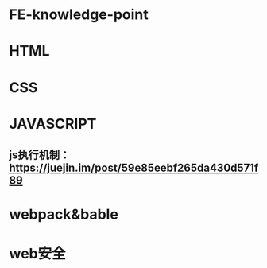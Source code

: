 # FE-knowledge-point
# HTML


# CSS

# JAVASCRIPT
## js执行机制：https://juejin.im/post/59e85eebf265da430d571f89

# webpack&bable

# web安全